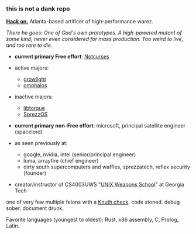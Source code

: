 ### this is not a dank repo

**[Hack on.](https://nick-black.com/dankwiki/index.php/Hack_on)** Atlanta-based artificer of high-performance warez.

*There he goes: One of God's own prototypes.
A high-powered mutant of some kind, never even considered for mass production.
Too weird to live, and too rare to die.*

* **current primary Free effort**: [Notcurses](https://github.com/dankamongmen/notcurses)
* active majors:
    * [growlight](https://github.com/dankamongmen/growlight)
    * [omphalos](https://github.com/dankamongmen/omphalos)
* inactive majors:
    * [libtorque](https://github.com/dankamongmen/libtorque)
    * [SprezzOS](https://www.sprezzatech.com/wiki/index.php/SprezzOS)

* **current primary non-Free effort**: microsoft, principal satellite engineer (spacelord)
* as seen previously at:
    * google, nvidia, intel (senior/principal engineer)
    * luma, arrayfire (chief engineer)
    * dirty south supercomputers and waffles, sprezzatech, reflex security (founder)
* creator/instructor of CS4003UWS "[UNIX Weapons School](https://nick-black.com/dankwiki/index.php/UNIX_Weapons_School)" at Georgia Tech

one of very few multiple felons with a [Knuth check](https://en.wikipedia.org/wiki/Knuth_reward_check).
code stoned. debug sober. document drunk.

Favorite languages (youngest to oldest): Rust, x86 assembly, C, Prolog, Latin.
